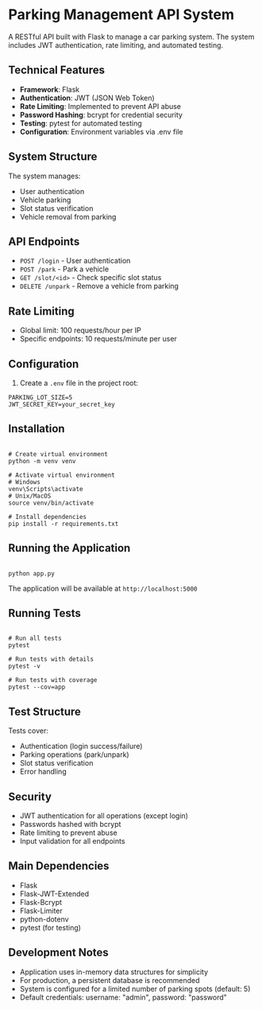 # Parking Management API System

A RESTful API built with Flask to manage a car parking system. The system includes JWT authentication, rate limiting, and automated testing.

## Technical Features

- **Framework**: Flask
- **Authentication**: JWT (JSON Web Token)
- **Rate Limiting**: Implemented to prevent API abuse
- **Password Hashing**: bcrypt for credential security
- **Testing**: pytest for automated testing
- **Configuration**: Environment variables via .env file

## System Structure

The system manages:
- User authentication
- Vehicle parking
- Slot status verification
- Vehicle removal from parking

## API Endpoints

- `POST /login` - User authentication
- `POST /park` - Park a vehicle
- `GET /slot/<id>` - Check specific slot status
- `DELETE /unpark` - Remove a vehicle from parking

## Rate Limiting

- Global limit: 100 requests/hour per IP
- Specific endpoints: 10 requests/minute per user

## Configuration

1. Create a `.env` file in the project root:

```
PARKING_LOT_SIZE=5
JWT_SECRET_KEY=your_secret_key
```

## Installation

```

# Create virtual environment
python -m venv venv

# Activate virtual environment
# Windows
venv\Scripts\activate
# Unix/MacOS
source venv/bin/activate

# Install dependencies
pip install -r requirements.txt
```

## Running the Application

```

python app.py
```

The application will be available at `http://localhost:5000`

## Running Tests

```

# Run all tests
pytest

# Run tests with details
pytest -v

# Run tests with coverage
pytest --cov=app
```

## Test Structure

Tests cover:
- Authentication (login success/failure)
- Parking operations (park/unpark)
- Slot status verification
- Error handling

## Security

- JWT authentication for all operations (except login)
- Passwords hashed with bcrypt
- Rate limiting to prevent abuse
- Input validation for all endpoints

## Main Dependencies

- Flask
- Flask-JWT-Extended
- Flask-Bcrypt
- Flask-Limiter
- python-dotenv
- pytest (for testing)

## Development Notes

- Application uses in-memory data structures for simplicity
- For production, a persistent database is recommended
- System is configured for a limited number of parking spots (default: 5)
- Default credentials: username: "admin", password: "password"

